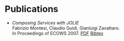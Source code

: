 <div class="grid_18 push_3 scrollable_container hyphenate" id="publications">

# Publications

-	_Composing Services with JOLIE_
	<br/>
	Fabrizio Montesi, Claudio Guidi, Gianluigi Zavattaro.
	<br/>
	In Proceedings of ECOWS 2007.
	[PDF][jolie:ecows07:pdf] [Bibtex][jolie:ecows07:bibtex]

</div>


[jolie:ecows07:pdf]: http://doi.ieeecomputersociety.org/10.1109/ECOWS.2007.19
[jolie:ecows07:bibtex]: http://dblp.uni-trier.de/rec/bibtex/conf/ecows/MontesiGZ07